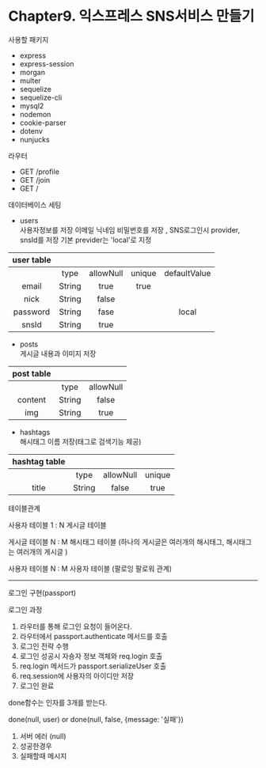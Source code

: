 # Chapter9. 익스프레스 SNS서비스 만들기

사용할 패키지
* express
* express-session
* morgan
* multer
* sequelize
* sequelize-cli
* mysql2
* nodemon
* cookie-parser
* dotenv
* nunjucks

라우터
* GET /profile
* GET /join
* GET /

데이터베이스 세팅
* users  
사용자정보를 저장 이메일 닉네임 비밀번호를 저장 , SNS로그인시 provider, snsId를 저장 기본 previder는 'local'로 지정

|user table|||||
|:---:|:---:|:---:|:---:|:---:|
||type|allowNull|unique|defaultValue|
|email|String|true|true||
|nick|String|false|||
|password|String|fase||local|
|snsId|String|true|||

* posts  
게시글 내용과 이미지 저장

|post table|||
|:---:|:---:|:---:|
||type|allowNull|
|content|String|false|
|img|String|true|

* hashtags  
해시태그 이름 저장(태그로 검색기능 제공)

|hashtag table||||
|:---:|:---:|:---:|:---:|
||type|allowNull|unique|
|title|String|false|true|

테이블관계

사용자 테이블 1 : N 게시글 테이블

게시글 테이블 N : M 해시태그 테이블 (하나의 게시글은 여러개의 해시태그, 해시태그는 여러개의 게시글 )
 
사용자 테이블 N : M 사용자 테이블 (팔로잉 팔로워 관계)

---

로그인 구현(passport)

로그인 과정

1. 라우터를 통해 로그인 요청이 들어온다.
2. 라우터에서 passport.authenticate 메서드를 호출
3. 로그인 전략 수행
4. 로그인 성공시 자숑자 정보 객체와 req.login 호출
5. req.login 메서드가 passport.serializeUser 호출
6. req.session에 사용자의 아이디만 저장
7. 로그인 완료

done함수는 인자를 3개를 받는다.


done(null, user) or done(null, false, {message: '실패'})
1. 서버 에러 (null)
2. 성공한경우 
3. 실패할때 메시지